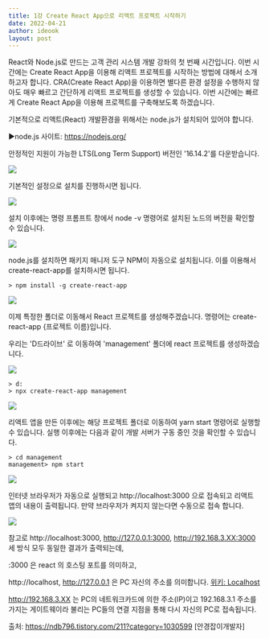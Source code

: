 ```yaml
---
title: 1강 Create React App으로 리액트 프로젝트 시작하기
date: 2022-04-21
author: ideook
layout: post
---
```


React와 Node.js로 만드는 고객 관리 시스템 개발 강좌의 첫 번째 시간입니다. 이번 시간에는 Create React App을 이용해 리액트 프로젝트를 시작하는 방법에 대해서 소개하고자 합니다. CRA(Create React App)을 이용하면 별다른 환경 설정을 수행하지 않아도 매우 빠르고 간단하게 리액트 프로젝트를 생성할 수 있습니다. 이번 시간에는 빠르게 Create React App을 이용해 프로젝트를 구축해보도록 하겠습니다.

기본적으로 리액트(React) 개발환경을 위해서는 node.js가 설치되어 있어야 합니다.

▶node.js 사이트: <https://nodejs.org/>

안정적인 지원이 가능한 LTS(Long Term Support) 버전인 '16.14.2'를 다운받습니다.

![](../../images/2022-04-22-14-09-23.png)

기본적인 설정으로 설치를 진행하시면 됩니다.

![](../../images/2022-04-21-11-19-47.png)

설치 이후에는 명령 프롬프트 창에서 node -v 명령어로 설치된 노드의 버전을 확인할 수 있습니다.

![](../../images/2022-04-22-14-17-34.png)

node.js를 설치하면 패키지 매니저 도구 NPM이 자동으로 설치됩니다. 이를 이용해서 create-react-app를 설치하시면 됩니다.

```console
> npm install -g create-react-app
```

![](../../images/2022-04-22-14-18-06.png)

이제 특정한 폴더로 이동해서 React 프로젝트를 생성해주겠습니다. 명령어는 create-react-app {프로젝트 이름}입니다.

우리는 'D드라이브' 로 이동하여 'management' 폴더에 react 프로젝트를 생성하겠습니다.

![](../../images/2022-04-28-13-22-46.png)

```console
> d:
> npx create-react-app management
```

![](../../images/2022-04-22-14-26-40.png)

리액트 앱을 만든 이후에는 해당 프로젝트 폴더로 이동하여 yarn start 명령어로 실행할 수 있습니다. 실행 이후에는 다음과 같이 개발 서버가 구동 중인 것을 확인할 수 있습니다.

```console
> cd management
management> npm start
```

![](../../images/2022-04-28-16-19-32.png)

인터넷 브라우저가 자동으로 실행되고 http://localhost:3000 으로 접속되고 리액트 앱의 내용이 출력됩니다. 만약 브라우저가 켜지지 않는다면 수동으로 접속 합니다.

![](../../images/2022-04-22-14-28-17.png)

참고로 http://localhost:3000, http://127.0.0.1:3000, http://192.168.3.XX:3000 세 방식 모두 동일한 결과가 출력되는데,

:3000 은 react 의 호스팅 포트를 의미하고,

http://localhost, http://127.0.0.1 은 PC 자신의 주소를 의미합니다. [위키: Localhost](https://ko.wikipedia.org/wiki/Localhost)

http://192.168.3.XX 는 PC의 네트워크카드에 의한 주소(IP)이고 192.168.3.1 주소를 가지는 게이트웨이라 불리는 PC들의 연결 지점을 통해 다시 자신의 PC로 접속됩니다.

출처: https://ndb796.tistory.com/211?category=1030599 [안경잡이개발자]
